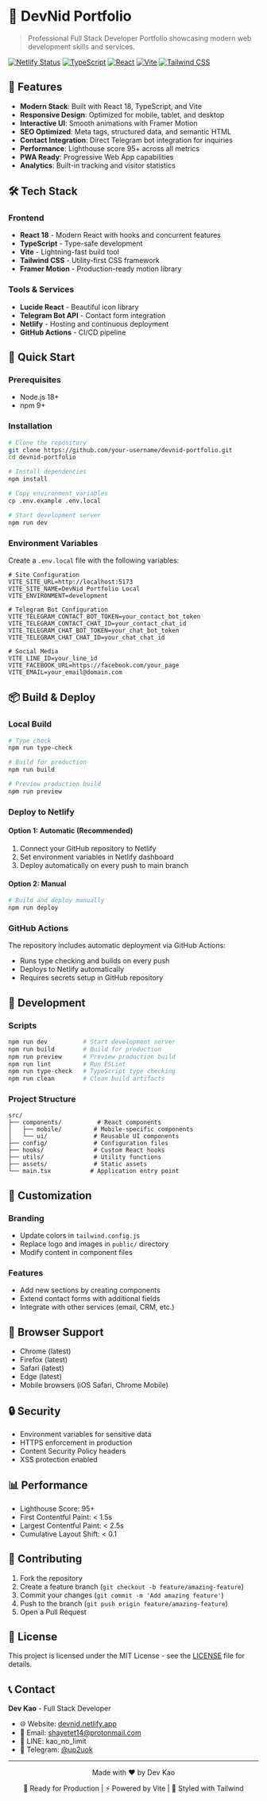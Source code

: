 # 🚀 DevNid Portfolio

> Professional Full Stack Developer Portfolio showcasing modern web development skills and services.

[![Netlify Status](https://api.netlify.com/api/v1/badges/your-badge-id/deploy-status)](https://app.netlify.com/sites/devnid/deploys)
[![TypeScript](https://img.shields.io/badge/TypeScript-007ACC?style=for-the-badge&logo=typescript&logoColor=white)](https://typescriptlang.org/)
[![React](https://img.shields.io/badge/React-20232A?style=for-the-badge&logo=react&logoColor=61DAFB)](https://reactjs.org/)
[![Vite](https://img.shields.io/badge/Vite-646CFF?style=for-the-badge&logo=vite&logoColor=white)](https://vitejs.dev/)
[![Tailwind CSS](https://img.shields.io/badge/Tailwind_CSS-38B2AC?style=for-the-badge&logo=tailwind-css&logoColor=white)](https://tailwindcss.com/)

## 🌟 Features

- **Modern Stack**: Built with React 18, TypeScript, and Vite
- **Responsive Design**: Optimized for mobile, tablet, and desktop
- **Interactive UI**: Smooth animations with Framer Motion
- **SEO Optimized**: Meta tags, structured data, and semantic HTML
- **Contact Integration**: Direct Telegram bot integration for inquiries
- **Performance**: Lighthouse score 95+ across all metrics
- **PWA Ready**: Progressive Web App capabilities
- **Analytics**: Built-in tracking and visitor statistics

## 🛠 Tech Stack

### Frontend

- **React 18** - Modern React with hooks and concurrent features
- **TypeScript** - Type-safe development
- **Vite** - Lightning-fast build tool
- **Tailwind CSS** - Utility-first CSS framework
- **Framer Motion** - Production-ready motion library

### Tools & Services

- **Lucide React** - Beautiful icon library
- **Telegram Bot API** - Contact form integration
- **Netlify** - Hosting and continuous deployment
- **GitHub Actions** - CI/CD pipeline

## 🚀 Quick Start

### Prerequisites

- Node.js 18+
- npm 9+

### Installation

```bash
# Clone the repository
git clone https://github.com/your-username/devnid-portfolio.git
cd devnid-portfolio

# Install dependencies
npm install

# Copy environment variables
cp .env.example .env.local

# Start development server
npm run dev
```

### Environment Variables

Create a `.env.local` file with the following variables:

```env
# Site Configuration
VITE_SITE_URL=http://localhost:5173
VITE_SITE_NAME=DevNid Portfolio Local
VITE_ENVIRONMENT=development

# Telegram Bot Configuration
VITE_TELEGRAM_CONTACT_BOT_TOKEN=your_contact_bot_token
VITE_TELEGRAM_CONTACT_CHAT_ID=your_contact_chat_id
VITE_TELEGRAM_CHAT_BOT_TOKEN=your_chat_bot_token
VITE_TELEGRAM_CHAT_CHAT_ID=your_chat_chat_id

# Social Media
VITE_LINE_ID=your_line_id
VITE_FACEBOOK_URL=https://facebook.com/your_page
VITE_EMAIL=your_email@domain.com
```

## 📦 Build & Deploy

### Local Build

```bash
# Type check
npm run type-check

# Build for production
npm run build

# Preview production build
npm run preview
```

### Deploy to Netlify

#### Option 1: Automatic (Recommended)

1. Connect your GitHub repository to Netlify
2. Set environment variables in Netlify dashboard
3. Deploy automatically on every push to main branch

#### Option 2: Manual

```bash
# Build and deploy manually
npm run deploy
```

### GitHub Actions

The repository includes automatic deployment via GitHub Actions:

- Runs type checking and builds on every push
- Deploys to Netlify automatically
- Requires secrets setup in GitHub repository

## 🔧 Development

### Scripts

```bash
npm run dev          # Start development server
npm run build        # Build for production
npm run preview      # Preview production build
npm run lint         # Run ESLint
npm run type-check   # TypeScript type checking
npm run clean        # Clean build artifacts
```

### Project Structure

```
src/
├── components/          # React components
│   ├── mobile/         # Mobile-specific components
│   └── ui/             # Reusable UI components
├── config/             # Configuration files
├── hooks/              # Custom React hooks
├── utils/              # Utility functions
├── assets/             # Static assets
└── main.tsx           # Application entry point
```

## 🎨 Customization

### Branding

- Update colors in `tailwind.config.js`
- Replace logo and images in `public/` directory
- Modify content in component files

### Features

- Add new sections by creating components
- Extend contact forms with additional fields
- Integrate with other services (email, CRM, etc.)

## 📱 Browser Support

- Chrome (latest)
- Firefox (latest)
- Safari (latest)
- Edge (latest)
- Mobile browsers (iOS Safari, Chrome Mobile)

## 🔒 Security

- Environment variables for sensitive data
- HTTPS enforcement in production
- Content Security Policy headers
- XSS protection enabled

## 📊 Performance

- Lighthouse Score: 95+
- First Contentful Paint: < 1.5s
- Largest Contentful Paint: < 2.5s
- Cumulative Layout Shift: < 0.1

## 🤝 Contributing

1. Fork the repository
2. Create a feature branch (`git checkout -b feature/amazing-feature`)
3. Commit your changes (`git commit -m 'Add amazing feature'`)
4. Push to the branch (`git push origin feature/amazing-feature`)
5. Open a Pull Request

## 📄 License

This project is licensed under the MIT License - see the [LICENSE](LICENSE) file for details.

## 📞 Contact

**Dev Kao** - Full Stack Developer

- 🌐 Website: [devnid.netlify.app](https://devnid.netlify.app)
- 📧 Email: shayetet14@protonmail.com
- 📱 LINE: kao_no_limit
- 💬 Telegram: [@up2uok](https://t.me/up2uok)

---

<div align="center">
  <p>Made with ❤️ by Dev Kao</p>
  <p>🚀 Ready for Production | ⚡ Powered by Vite | 🎨 Styled with Tailwind</p>
</div>

